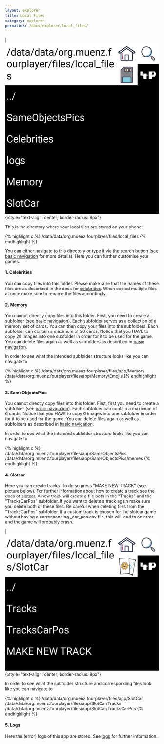 ```yaml
---
layout: explorer
title: Local Files
category: explorer
permalink: /docs/explorer/local_files/
---
```


|![](/assets/img/local_files.jpg){:style="text-align: center; border-radius: 8px"}

This is the directory where your local files are stored on your phone:

{% highlight c %}
/data/data/org.muenz.fourplayer/files/local_files
{% endhighlight %}

You can either navigate to this directory or type it via the search button (see [basic navigation](/docs/explorer/basic_navigation) for more details). Here you can further customise your games.

#### 1. Celebrities

You can copy files into this folder. Please make sure that the names of these files are as described in the docs for [celebrities](/docs/games/celebrities/). When copied multiple files at once make sure to rename the files accordingly.

#### 2. Memory

You cannot directly copy files into this folder. First, you need to create a subfolder (see [basic navigation](/docs/explorer/basic_navigation/#2-new-file--folder)). Each subfolder serves as a collection of a memory set of cards. You can then copy your files into the subfolders. Each subfolder can contain a maximum of 20 cards. Notice that you HAVE to copy 20 images into one subfolder in order for it to be used for the game. You can delete files again as well as subfolders as described in [basic navigation](/docs/explorer/basic_navigation/).

In order to see what the intended subfolder structure looks like you can navigate to

{% highlight c %}
/data/data/org.muenz.fourplayer/files/app/Memory
/data/data/org.muenz.fourplayer/files/app/Memory/Emojis
{% endhighlight %}

#### 3. SameObjectsPics

You cannot directly copy files into this folder. First, first you need to create a subfolder (see [basic navigation](/docs/explorer/basic_navigation/#2-new-file--folder)). Each subfolder can contain a maximum of 6 cards. Notice that you HAVE to copy 6 images into one subfolder in order for it to be used for the game. You can delete files again as well as subfolders as described in [basic navigation](/docs/explorer/basic_navigation/).

In order to see what the intended subfolder structure looks like you can navigate to

{% highlight c %}
/data/data/org.muenz.fourplayer/files/app/SameObjectsPics
/data/data/org.muenz.fourplayer/files/app/SameObjectsPics/memes
{% endhighlight %}

#### 4. Slotcar

Here you can create tracks. To do so press "MAKE NEW TRACK" (see picture below). For further information about how to create a track see the docs of [slotcar](/docs/games/slotcar/). A new track will create a file both in the "Tracks" and the "TracksCarPos" subfolder. If you want to delete a track again make sure you delete both of these files. Be careful when deleting files from the "TracksCarPos" subfolder. If a custom track is chosen for the slotcar game without having a corresponding \_car\_pos.csv file, this will lead to an error and the game will probably crash.

|![](/assets/img/slotcar_local.jpg){:style="text-align: center; border-radius: 8px"}

In order to see what the subfolder structure and corresponding files look like you can navigate to 

{% highlight c %}
/data/data/org.muenz.fourplayer/files/app/SlotCar
/data/data/org.muenz.fourplayer/files/app/SlotCar/Tracks
/data/data/org.muenz.fourplayer/files/app/SlotCar/TracksCarPos
{% endhighlight %}

#### 5. Logs

Here the (error) logs of this app are stored. See [logs](/docs/explorer/logs/) for further information.
